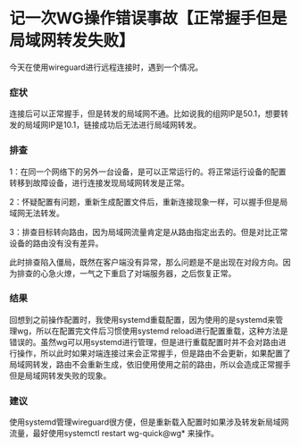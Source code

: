 # 记一次WG操作错误事故【正常握手但是局域网转发失败】

今天在使用wireguard进行远程连接时，遇到一个情况。

### 症状

连接后可以正常握手，但是转发的局域网不通。比如说我的组网IP是50.1，想要转发的局域网IP是10.1，链接成功后无法进行局域网转发。

### 排查

1：在同一个网络下的另外一台设备，是可以正常运行的。将正常运行设备的配置转移到故障设备，进行连接发现局域网转发是正常。

2：怀疑配置有问题，重新生成配置文件后，重新连接现象一样，可以握手但是局域网无法转发。

3：排查目标转向路由，因为局域网流量肯定是从路由指定出去的。但是对比正常设备的路由没有没有差异。

此时排查陷入僵局，既然在客户端没有异常，那么问题是不是出现在对段方向。因为排查的心急火燎，一气之下重启了对端服务器，之后恢复正常。

### 结果

回想到之前操作配置时，我使用systemd重载配置，因为使用的是systemd来管理wg，所以在配置完文件后习惯使用systemd reload进行配置重载，这种方法是错误的。虽然wg可以用systemd进行管理，但是进行重载配置时并不会对路由进行操作，所以此时如果对端连接过来会正常握手，但是路由不会更新，如果配置了局域网转发，路由不会重新生成，依旧使用使用之前的路由，所以会造成正常握手但是局域网转发失败的现象。

### 建议

使用systemd管理wireguard很方便，但是重新载入配置时如果涉及转发新局域网流量，最好使用systemctl restart wg-quick@wg* 来操作。